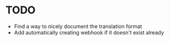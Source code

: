 # TODO

- Find a way to nicely document the translation format
- Add automatically creating webhook if it doesn't exist already